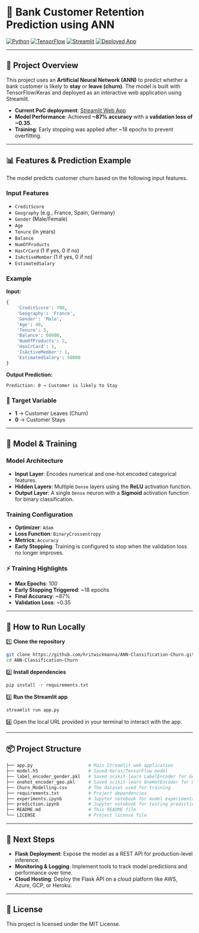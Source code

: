 # 🏦 Bank Customer Retention Prediction using ANN

[![Python](https://img.shields.io/badge/Python-3.10%2B-blue.svg?logo=python&logoColor=white)](https://www.python.org/)
[![TensorFlow](https://img.shields.io/badge/TensorFlow-2.x-orange.svg?logo=tensorflow&logoColor=white)](https://www.tensorflow.org/)
[![Streamlit](https://img.shields.io/badge/Streamlit-1.x-FF4B4B.svg?logo=streamlit&logoColor=white)](https://streamlit.io/)
[![Deployed App](https://img.shields.io/badge/Live%20Demo-Streamlit-brightgreen?logo=streamlit)](https://ann-classification-churn-hritwick.streamlit.app/)

---

## 📌 Project Overview

This project uses an **Artificial Neural Network (ANN)** to predict whether a bank customer is likely to **stay** or **leave (churn)**. The model is built with TensorFlow/Keras and deployed as an interactive web application using Streamlit.

-   **Current PoC deployment**: [Streamlit Web App](https://ann-classification-churn-hritwick.streamlit.app/)
-   **Model Performance**: Achieved **~87% accuracy** with a **validation loss of ~0.35**.
-   **Training**: Early stopping was applied after ~18 epochs to prevent overfitting.

---

## 📊 Features & Prediction Example

The model predicts customer churn based on the following input features.

### Input Features

-   `CreditScore`
-   `Geography` (e.g., France, Spain, Germany)
-   `Gender` (Male/Female)
-   `Age`
-   `Tenure` (in years)
-   `Balance`
-   `NumOfProducts`
-   `HasCrCard` (1 if yes, 0 if no)
-   `IsActiveMember` (1 if yes, 0 if no)
-   `EstimatedSalary`

### Example

**Input:**
```python
{
    'CreditScore': 700,
    'Geography': 'France',
    'Gender': 'Male',
    'Age': 40,
    'Tenure': 5,
    'Balance': 60000,
    'NumOfProducts': 2,
    'HasCrCard': 1,
    'IsActiveMember': 1,
    'EstimatedSalary': 50000
}
```

**Output Prediction:**
```
Prediction: 0 → Customer is likely to Stay
```

### 🎯 Target Variable

-   **1** → Customer Leaves (Churn)
-   **0** → Customer Stays

---

## 🧠 Model & Training

### Model Architecture

-   **Input Layer**: Encodes numerical and one-hot encoded categorical features.
-   **Hidden Layers**: Multiple `Dense` layers using the **ReLU** activation function.
-   **Output Layer**: A single `Dense` neuron with a **Sigmoid** activation function for binary classification.

### Training Configuration

-   **Optimizer**: `Adam`
-   **Loss Function**: `BinaryCrossentropy`
-   **Metrics**: `Accuracy`
-   **Early Stopping**: Training is configured to stop when the validation loss no longer improves.

### ⚡ Training Highlights

-   **Max Epochs**: 100
-   **Early Stopping Triggered**: ~18 epochs
-   **Final Accuracy**: ~87%
-   **Validation Loss**: ~0.35

---

## 🚀 How to Run Locally

1️⃣ **Clone the repository**
```bash
git clone https://github.com/hritwickmanna/ANN-Classification-Churn.git
cd ANN-Classification-Churn
```

2️⃣ **Install dependencies**
```bash
pip install -r requirements.txt
```

3️⃣ **Run the Streamlit app**
```bash
streamlit run app.py
```
4️⃣ Open the local URL provided in your terminal to interact with the app.

---

## 📦 Project Structure

```graphql
├── app.py                     # Main Streamlit web application
├── model.h5                   # Saved Keras/TensorFlow model
├── label_encoder_gender.pkl   # Saved scikit-learn LabelEncoder for Gender
├── onehot_encoder_geo.pkl     # Saved scikit-learn OneHotEncoder for Geography
├── Churn_Modelling.csv        # The dataset used for training
├── requirements.txt           # Project dependencies
├── experiments.ipynb          # Jupyter notebook for model experimentation
├── prediction.ipynb           # Jupyter notebook for testing predictions
├── README.md                  # This README file
└── LICENSE                    # Project license file
```

---

## 📌 Next Steps

-   **Flask Deployment**: Expose the model as a REST API for production-level inference.
-   **Monitoring & Logging**: Implement tools to track model predictions and performance over time.
-   **Cloud Hosting**: Deploy the Flask API on a cloud platform like AWS, Azure, GCP, or Heroku.

---

## 📜 License

This project is licensed under the MIT License.
